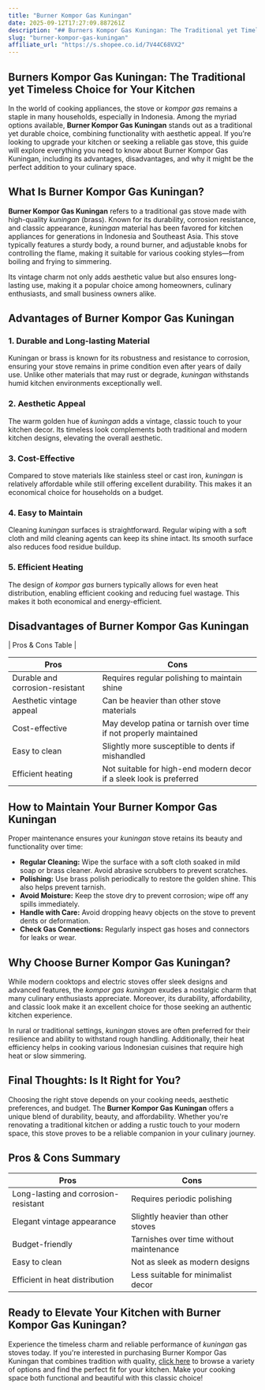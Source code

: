 ```yaml
---
title: "Burner Kompor Gas Kuningan"
date: 2025-09-12T17:27:09.887261Z
description: "## Burners Kompor Gas Kuningan: The Traditional yet Timeless Choice for Your Kitchen..."
slug: "burner-kompor-gas-kuningan"
affiliate_url: "https://s.shopee.co.id/7V44C68VX2"
---
```

## Burners Kompor Gas Kuningan: The Traditional yet Timeless Choice for Your Kitchen

In the world of cooking appliances, the stove or *kompor gas* remains a staple in many households, especially in Indonesia. Among the myriad options available, **Burner Kompor Gas Kuningan** stands out as a traditional yet durable choice, combining functionality with aesthetic appeal. If you're looking to upgrade your kitchen or seeking a reliable gas stove, this guide will explore everything you need to know about Burner Kompor Gas Kuningan, including its advantages, disadvantages, and why it might be the perfect addition to your culinary space.

## What Is Burner Kompor Gas Kuningan?

**Burner Kompor Gas Kuningan** refers to a traditional gas stove made with high-quality *kuningan* (brass). Known for its durability, corrosion resistance, and classic appearance, *kuningan* material has been favored for kitchen appliances for generations in Indonesia and Southeast Asia. This stove typically features a sturdy body, a round burner, and adjustable knobs for controlling the flame, making it suitable for various cooking styles—from boiling and frying to simmering.

Its vintage charm not only adds aesthetic value but also ensures long-lasting use, making it a popular choice among homeowners, culinary enthusiasts, and small business owners alike.

## Advantages of Burner Kompor Gas Kuningan

### 1. Durable and Long-lasting Material

Kuningan or brass is known for its robustness and resistance to corrosion, ensuring your stove remains in prime condition even after years of daily use. Unlike other materials that may rust or degrade, *kuningan* withstands humid kitchen environments exceptionally well.

### 2. Aesthetic Appeal

The warm golden hue of *kuningan* adds a vintage, classic touch to your kitchen decor. Its timeless look complements both traditional and modern kitchen designs, elevating the overall aesthetic.

### 3. Cost-Effective

Compared to stove materials like stainless steel or cast iron, *kuningan* is relatively affordable while still offering excellent durability. This makes it an economical choice for households on a budget.

### 4. Easy to Maintain

Cleaning *kuningan* surfaces is straightforward. Regular wiping with a soft cloth and mild cleaning agents can keep its shine intact. Its smooth surface also reduces food residue buildup.

### 5. Efficient Heating

The design of *kompor gas* burners typically allows for even heat distribution, enabling efficient cooking and reducing fuel wastage. This makes it both economical and energy-efficient.

## Disadvantages of Burner Kompor Gas Kuningan

| Pros & Cons Table |

| Pros                                   | Cons                                |
|----------------------------------------|-------------------------------------|
| Durable and corrosion-resistant      | Requires regular polishing to maintain shine |
| Aesthetic vintage appeal             | Can be heavier than other stove materials |
| Cost-effective                        | May develop patina or tarnish over time if not properly maintained |
| Easy to clean                        | Slightly more susceptible to dents if mishandled |
| Efficient heating                     | Not suitable for high-end modern decor if a sleek look is preferred |

## How to Maintain Your Burner Kompor Gas Kuningan

Proper maintenance ensures your *kuningan* stove retains its beauty and functionality over time:

- **Regular Cleaning:** Wipe the surface with a soft cloth soaked in mild soap or brass cleaner. Avoid abrasive scrubbers to prevent scratches.
- **Polishing:** Use brass polish periodically to restore the golden shine. This also helps prevent tarnish.
- **Avoid Moisture:** Keep the stove dry to prevent corrosion; wipe off any spills immediately.
- **Handle with Care:** Avoid dropping heavy objects on the stove to prevent dents or deformation.
- **Check Gas Connections:** Regularly inspect gas hoses and connectors for leaks or wear.

## Why Choose Burner Kompor Gas Kuningan?

While modern cooktops and electric stoves offer sleek designs and advanced features, the *kompor gas kuningan* exudes a nostalgic charm that many culinary enthusiasts appreciate. Moreover, its durability, affordability, and classic look make it an excellent choice for those seeking an authentic kitchen experience.

In rural or traditional settings, *kuningan* stoves are often preferred for their resilience and ability to withstand rough handling. Additionally, their heat efficiency helps in cooking various Indonesian cuisines that require high heat or slow simmering.

## Final Thoughts: Is It Right for You?

Choosing the right stove depends on your cooking needs, aesthetic preferences, and budget. The **Burner Kompor Gas Kuningan** offers a unique blend of durability, beauty, and affordability. Whether you're renovating a traditional kitchen or adding a rustic touch to your modern space, this stove proves to be a reliable companion in your culinary journey.

## Pros & Cons Summary

| Pros                                         | Cons                               |
|----------------------------------------------|------------------------------------|
| Long-lasting and corrosion-resistant       | Requires periodic polishing       |
| Elegant vintage appearance                   | Slightly heavier than other stoves |
| Budget-friendly                              | Tarnishes over time without maintenance |
| Easy to clean                               | Not as sleek as modern designs   |
| Efficient in heat distribution                | Less suitable for minimalist decor |

## Ready to Elevate Your Kitchen with Burner Kompor Gas Kuningan?

Experience the timeless charm and reliable performance of *kuningan* gas stoves today. If you're interested in purchasing Burner Kompor Gas Kuningan that combines tradition with quality, [click here](https://s.shopee.co.id/7V44C68VX2) to browse a variety of options and find the perfect fit for your kitchen. Make your cooking space both functional and beautiful with this classic choice!